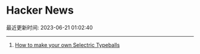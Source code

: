 # Hacker News

最近更新时间: 2023-06-21 01:02:40

--- 
1. [How to make your own Selectric Typeballs](https://github.com/settinger/selectric_typeballs) 
